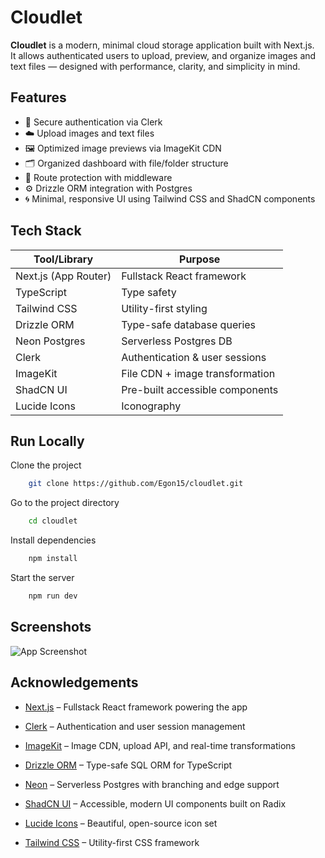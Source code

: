 
# Cloudlet

**Cloudlet** is a modern, minimal cloud storage application built with Next.js.  
It allows authenticated users to upload, preview, and organize images and text files — designed with performance, clarity, and simplicity in mind.


## Features

- 🔐 Secure authentication via Clerk
- ☁️ Upload images and text files
- 🖼️ Optimized image previews via ImageKit CDN
- 🗂️ Organized dashboard with file/folder structure
- 🧠 Route protection with middleware
- ⚙️ Drizzle ORM integration with Postgres
- 🌀 Minimal, responsive UI using Tailwind CSS and ShadCN components
## Tech Stack

| Tool/Library     | Purpose                            |
|------------------|-------------------------------------|
| Next.js (App Router) | Fullstack React framework        |
| TypeScript        | Type safety                        |
| Tailwind CSS      | Utility-first styling               |
| Drizzle ORM       | Type-safe database queries         |
| Neon Postgres     | Serverless Postgres DB             |
| Clerk             | Authentication & user sessions     |
| ImageKit          | File CDN + image transformation    |
| ShadCN UI         | Pre-built accessible components    |
| Lucide Icons      | Iconography                        |

## Run Locally

Clone the project

```bash
    git clone https://github.com/Egon15/cloudlet.git
```

Go to the project directory

```bash
    cd cloudlet
```

Install dependencies

```bash
    npm install
```

Start the server

```bash
    npm run dev
```


## Screenshots

![App Screenshot](https://via.placeholder.com/468x300?text=App+Screenshot+Here)


## Acknowledgements

 - [Next.js](https://nextjs.org/docs) – Fullstack React framework powering the app

 - [Clerk](https://clerk.com/docs) – Authentication and user session management

 - [ImageKit](https://imagekit.io/docs) – Image CDN, upload API, and real-time transformations

 - [Drizzle ORM](https://orm.drizzle.team/docs/overview) – Type-safe SQL ORM for TypeScript

 - [Neon](https://neon.com/docs/introduction) – Serverless Postgres with branching and edge support

 - [ShadCN UI](https://ui.shadcn.com/docs/components) – Accessible, modern UI components built on Radix

 - [Lucide Icons](https://lucide.dev/icons/) – Beautiful, open-source icon set

 - [Tailwind CSS](https://tailwindcss.com/docs/installation/framework-guides/nextjs) – Utility-first CSS framework
